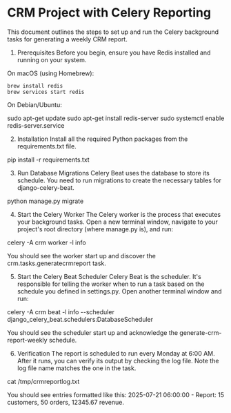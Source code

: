 # CRM Project with Celery Reporting

This document outlines the steps to set up and run the Celery background tasks for generating a weekly CRM report.

1. Prerequisites
   Before you begin, ensure you have Redis installed and running on your system.

On macOS (using Homebrew):

```
brew install redis
brew services start redis
```

On Debian/Ubuntu:

sudo apt-get update
sudo apt-get install redis-server
sudo systemctl enable redis-server.service

2. Installation
   Install all the required Python packages from the requirements.txt file.

pip install -r requirements.txt

3. Run Database Migrations
   Celery Beat uses the database to store its schedule. You need to run migrations to create the necessary tables for django-celery-beat.

python manage.py migrate

4. Start the Celery Worker
   The Celery worker is the process that executes your background tasks. Open a new terminal window, navigate to your project's root directory (where manage.py is), and run:

celery -A crm worker -l info

You should see the worker start up and discover the crm.tasks.generatecrmreport task.

5. Start the Celery Beat Scheduler
   Celery Beat is the scheduler. It's responsible for telling the worker when to run a task based on the schedule you defined in settings.py. Open another terminal window and run:

celery -A crm beat -l info --scheduler django_celery_beat.schedulers:DatabaseScheduler

You should see the scheduler start up and acknowledge the generate-crm-report-weekly schedule.

6. Verification
   The report is scheduled to run every Monday at 6:00 AM. After it runs, you can verify its output by checking the log file. Note the log file name matches the one in the task.

cat /tmp/crmreportlog.txt

You should see entries formatted like this:
2025-07-21 06:00:00 - Report: 15 customers, 50 orders, 12345.67 revenue.

